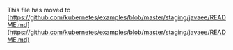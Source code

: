 This file has moved to [https://github.com/kubernetes/examples/blob/master/staging/javaee/README.md](https://github.com/kubernetes/examples/blob/master/staging/javaee/README.md)
